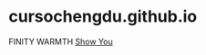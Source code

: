 # cursochengdu.github.io
FINITY WARMTH
<a href="https://cursochengdu.github.io/mainpage.html">Show You</a>
